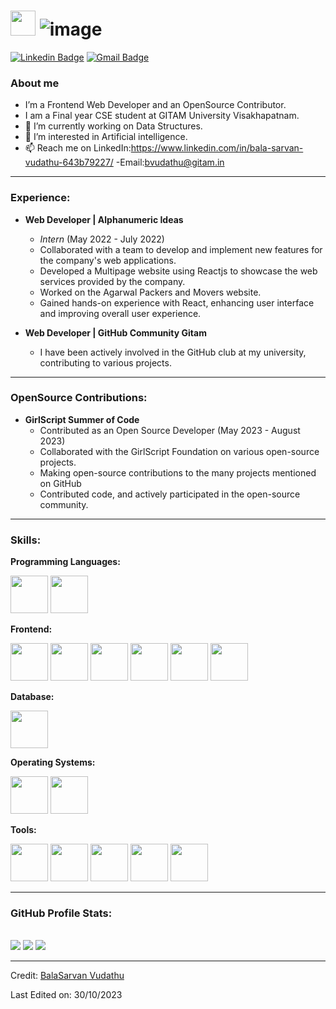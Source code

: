 # <img src="https://media.tenor.com/images/3b388fe03da271d2674faf85eb7c3fcd/tenor.gif" width=40 height=40 /> ![image](https://github.com/BALASARVAN12/BALASARVAN12/assets/91976828/c9566470-aa60-4c4f-9089-be011f5227f6)

[![Linkedin Badge](https://img.shields.io/badge/-BalaSarvan-blue?style=social&logo=Linkedin&logoColor=blue&link=https://www.linkedin.com/in/bala-sarvan-vudathu-643b79227/)](https://www.linkedin.com/in/bala-sarvan-vudathu-643b79227/)
[![Gmail Badge](https://img.shields.io/badge/-GMail-c14438?style=social&logo=Gmail&logoColor=red&link=mailto:balasarvanvudathu@gmail.com)](mailto:balasarvanvudathu@gmail.com)

### About me
- I’m a Frontend Web Developer and an OpenSource Contributor.
- I am a Final year CSE student at GITAM University Visakhapatnam. 
- 🔭 I’m currently working on Data Structures.
- 👀 I’m interested in Artificial intelligence.
- 📫 Reach me on LinkedIn:https://www.linkedin.com/in/bala-sarvan-vudathu-643b79227/ -Email:bvudathu@gitam.in

---

### Experience:
- **Web Developer | Alphanumeric Ideas**
  - *Intern* (May 2022 - July 2022)
  - Collaborated with a team to develop and implement new features for the company's web applications.
  - Developed a Multipage website using Reactjs to showcase the web services provided by the company.
  - Worked on the Agarwal Packers and Movers website.
  - Gained hands-on experience with React, enhancing user interface and improving overall user experience.

  
- **Web Developer | GitHub Community Gitam**
   -  I have been actively involved in the GitHub club at my university, contributing to various projects.
---    

### OpenSource Contributions:

- **GirlScript Summer of Code**
  - Contributed as an Open Source Developer (May 2023 - August 2023)
  - Collaborated with the GirlScript Foundation on various open-source projects.
  - Making open-source contributions to the many projects mentioned on GitHub 
  - Contributed code, and actively participated in the open-source community.
---

### Skills:
**Programming Languages:**
<div>
<img src="https://cdn.jsdelivr.net/gh/devicons/devicon/icons/python/python-original-wordmark.svg" height="60px" />
<img src="https://cdn.jsdelivr.net/gh/devicons/devicon/icons/java/java-original-wordmark.svg" height="60px" />
</div>

**Frontend:**
<div>
<img src="https://cdn.jsdelivr.net/gh/devicons/devicon/icons/html5/html5-original-wordmark.svg" height="60px" />
<img src="https://cdn.jsdelivr.net/gh/devicons/devicon/icons/css3/css3-original-wordmark.svg" height="60px" />
<img src="https://cdn.jsdelivr.net/gh/devicons/devicon/icons/bootstrap/bootstrap-original-wordmark.svg" height="60px" />        
<img src="https://cdn.jsdelivr.net/gh/devicons/devicon/icons/javascript/javascript-plain.svg" height="60px" />
<img src="https://cdn.jsdelivr.net/gh/devicons/devicon/icons/react/react-original-wordmark.svg" height="60px" />
<img src="https://cdn.jsdelivr.net/gh/devicons/devicon/icons/tailwindcss/tailwindcss-original-wordmark.svg" height="60px" />            
</div>

**Database:**
<div>
<img src="https://cdn.jsdelivr.net/gh/devicons/devicon/icons/mysql/mysql-original-wordmark.svg" height="60px" />     
</div>

**Operating Systems:**
<div>
<img src="https://cdn.jsdelivr.net/gh/devicons/devicon/icons/windows8/windows8-original.svg" height="60px" />
<img src="https://cdn.jsdelivr.net/gh/devicons/devicon/icons/linux/linux-original.svg" height="60px" />                   
</div>

**Tools:**
<div>
<img src="https://cdn.jsdelivr.net/gh/devicons/devicon/icons/git/git-original-wordmark.svg" height="60px"/> 
<img src="https://cdn.jsdelivr.net/gh/devicons/devicon/icons/github/github-original-wordmark.svg" height="60px"/>
<img src="https://cdn.jsdelivr.net/gh/devicons/devicon/icons/jira/jira-original-wordmark.svg" height="60px"/>
<img src="https://cdn.jsdelivr.net/gh/devicons/devicon/icons/vscode/vscode-original-wordmark.svg" height="60px"/>
<img src="https://cdn.jsdelivr.net/gh/devicons/devicon/icons/figma/figma-original.svg" height="60px"/>             
</div>

---
### GitHub Profile Stats:
<br>
<img src="https://github-readme-stats.vercel.app/api?username=balasarvan12&show_icons=true"/>
<img src="https://github-readme-stats.vercel.app/api/top-langs?username=balasarvan12&layout=compact"/>
<img src="https://github-readme-streak-stats.herokuapp.com/?user=balasarvan12"/>

---
Credit: [BalaSarvan Vudathu](https://www.linkedin.com/in/bala-sarvan-vudathu-643b79227/)

Last Edited on: 30/10/2023

<!---
BALASARVAN12/BALASARVAN12 is a ✨ special ✨ repository because its `README.md` (this file) appears on your GitHub profile.
You can click the Preview link to take a look at your changes.
--->
